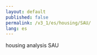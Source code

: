 ```yaml
---
layout: default
published: false
permalink: /v3_1/es/housing/SAU/
lang: es
---
```


housing analysis SAU
